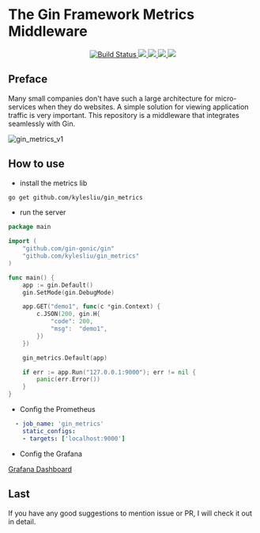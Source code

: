 # The Gin Framework Metrics Middleware

<p align="center">
    <a href="https://www.travis-ci.org/kylesliu/gin_metrics">
        <img src="https://www.travis-ci.org/kylesliu/gin_metrics.svg?branch=master" alt="Build Status">
    </a>
    <a href="https://codecov.io/gh/kylesliu/gin_metrics">
        <img src="https://codecov.io/gh/kylesliu/gin_metrics/branch/master/graph/badge.svg" />
    </a>
    <a href="https://img.shields.io/github/stars/kylesliu/gin_metrics.svg?label=Stars&style=social">
        <img src="https://golangci.com/badges/github.com/kylesliu/gin_metrics.svg" />
    </a>
    <a href="https://img.shields.io/github/stars/kylesliu/awesome-golang-leetcode.svg?label=Stars&style=social">
        <img src="https://img.shields.io/badge/All_Contributors-1-blue.svg" />
    </a>
    <a href="http://hits.dwyl.io/kylesliu/gin_metrics">
        <img src="http://hits.dwyl.io/kylesliu/gin_metrics.svg" />
    </a>
</p>



## Preface
Many small companies don't have such a large architecture for micro-services when they do websites. A simple solution for viewing application traffic is very important. This repository is a middleware that integrates seamlessly with Gin.

![gin_metrics_v1](https://oss.kyle.link/images/2019/gin_metrics_v1.png)

## How to use 

* install the metrics lib

```bash
go get github.com/kylesliu/gin_metrics
```

* run the server

```go
package main

import (
	"github.com/gin-gonic/gin"
	"github.com/kylesliu/gin_metrics"
)

func main() {
	app := gin.Default()
	gin.SetMode(gin.DebugMode)

	app.GET("demo1", func(c *gin.Context) {
		c.JSON(200, gin.H{
			"code": 200,
			"msg":  "demo1",
		})
	})

	gin_metrics.Default(app)

	if err := app.Run("127.0.0.1:9000"); err != nil {
		panic(err.Error())
	}
}
```


* Config the Prometheus

```yaml
  - job_name: 'gin_metrics'
    static_configs:
    - targets: ['localhost:9000']
```

* Config the Grafana

[Grafana Dashboard](https://snapshot.raintank.io/dashboard/snapshot/YELhgZTaIuynoKd3UPudNJdNBgDy83CC)

## Last
If you have any good suggestions to mention issue or PR, I will check it out in detail.
